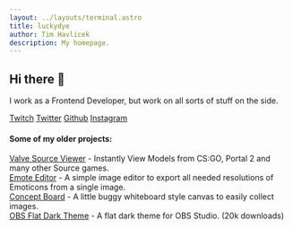```yaml
---
layout: ../layouts/terminal.astro
title: luckydye
author: Tim Havlicek
description: My homepage.
--- 
```


## Hi there 👋

I work as a Frontend Developer, but work on all sorts of stuff on the side.

[Twitch](https://www.twitch.tv/luckydye)
[Twitter](https://twitter.com/timh4v)
[Github](https://github.com/luckydye)
[Instagram](https://www.instagram.com/luckydye/)

#### Some of my older projects:

[Valve Source Viewer](https://vsource-viewer.web.app/) - Instantly View Models from CS:GO, Portal 2 and many other Source games.  
[Emote Editor](https://emote-editor.web.app/) - A simple image editor to export all needed resolutions of Emoticons from a single image.  
[Concept Board](https://conceptpanel.web.app/) - A little buggy whiteboard style canvas to easily collect images.  
[OBS Flat Dark Theme](https://obsproject.com/forum/resources/flat-dark-theme.616/) - A flat dark theme for OBS Studio. (20k downloads)
